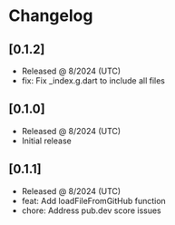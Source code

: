 # Changelog

## [0.1.2]

- Released @ 8/2024 (UTC)
- fix: Fix _index.g.dart to include all files

## [0.1.0]

- Released @ 8/2024 (UTC)
- Initial release

## [0.1.1]

- Released @ 8/2024 (UTC)
- feat: Add loadFileFromGitHub function
- chore: Address pub.dev score issues
